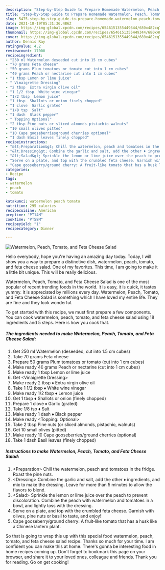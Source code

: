 ```yaml
---
description: "Step-by-Step Guide to Prepare Homemade Watermelon, Peach, Tomato, and Feta Cheese Salad"
title: "Step-by-Step Guide to Prepare Homemade Watermelon, Peach, Tomato, and Feta Cheese Salad"
slug: 5475-step-by-step-guide-to-prepare-homemade-watermelon-peach-tomato-and-feta-cheese-salad
date: 2021-10-19T05:31:36.486Z
image: https://img-global.cpcdn.com/recipes/6546151355449344/680x482cq70/watermelon-peach-tomato-and-feta-cheese-salad-recipe-main-photo.jpg
thumbnail: https://img-global.cpcdn.com/recipes/6546151355449344/680x482cq70/watermelon-peach-tomato-and-feta-cheese-salad-recipe-main-photo.jpg
cover: https://img-global.cpcdn.com/recipes/6546151355449344/680x482cq70/watermelon-peach-tomato-and-feta-cheese-salad-recipe-main-photo.jpg
author: Dennis Ray
ratingvalue: 4.2
reviewcount: 17000
recipeingredient:
- "250 ml Watermelon deseeded cut into 15 cm cubes"
- "70 grams Feta cheese"
- "50 grams Plum tomatoes or tomato cut into 1 cm cubes"
- "40 grams Peach or nectarine cut into 1 cm cubes"
- "1 tbsp Lemon or lime juice"
- " Vinaigrette Dressing"
- "2 tbsp  Extra virgin olive oil"
- "1 1/2 tbsp  White wine vinegar"
- "1/2 tbsp  Lemon juice"
- "1 tbsp  Shallots or onion finely chopped"
- "1 clove  Garlic grated"
- "1/8 tsp  Salt"
- "1 dash  Black pepper"
- " Topping Optional"
- "2 tbsp Pine nuts or sliced almonds pistachio walnuts"
- "10 small olives pitted"
- "10 Cape gooseberriesground cherries optional"
- "1 dash Basil leaves finely chopped"
recipeinstructions:
- "&lt;Preparation&gt; Chill the watermelon, peach and tomatoes in the fridge. Roast the pine nuts."
- "&lt;Dressing&gt; Combine the garlic and salt, add the other ♦ ingredients, and mix to make the dressing. Leave for more than 5 minutes to allow the flavors to blend."
- "&lt;Salad&gt; Sprinkle the lemon or lime juice over the peach to prevent discoloration. Combine the peach with watermelon and tomatoes in a bowl, and lightly toss with the dressing."
- "Serve on a plate, and top with the crumbled feta cheese. Garnish with olives, pine nuts or basil to taste, and enjoy!"
- "Cape gooseberry/ground cherry: A fruit-like tomato that has a husk like a Chinese lantern plant."
categories:
- Recipe
tags:
- watermelon
- peach
- tomato

katakunci: watermelon peach tomato 
nutrition: 295 calories
recipecuisine: American
preptime: "PT14M"
cooktime: "PT58M"
recipeyield: "1"
recipecategory: Dinner

---
```



![Watermelon, Peach, Tomato, and Feta Cheese Salad](https://img-global.cpcdn.com/recipes/6546151355449344/680x482cq70/watermelon-peach-tomato-and-feta-cheese-salad-recipe-main-photo.jpg)

Hello everybody, hope you're having an amazing day today. Today, I will show you a way to prepare a distinctive dish, watermelon, peach, tomato, and feta cheese salad. One of my favorites. This time, I am going to make it a little bit unique. This will be really delicious.

Watermelon, Peach, Tomato, and Feta Cheese Salad is one of the most popular of recent trending foods in the world. It is easy, it is quick, it tastes yummy. It is appreciated by millions every day. Watermelon, Peach, Tomato, and Feta Cheese Salad is something which I have loved my entire life. They are fine and they look wonderful.




To get started with this recipe, we must first prepare a few components. You can cook watermelon, peach, tomato, and feta cheese salad using 18 ingredients and 5 steps. Here is how you cook that.

<!--inarticleads1-->

##### The ingredients needed to make Watermelon, Peach, Tomato, and Feta Cheese Salad:

1. Get 250 ml Watermelon (deseeded, cut into 1.5 cm cubes)
1. Take 70 grams Feta cheese
1. Prepare 50 grams Plum tomatoes or tomato (cut into 1 cm cubes)
1. Make ready 40 grams Peach or nectarine (cut into 1 cm cubes)
1. Make ready 1 tbsp Lemon or lime juice
1. Get  &lt;Vinaigrette Dressing&gt;
1. Make ready 2 tbsp ♦ Extra virgin olive oil
1. Take 1 1/2 tbsp ♦ White wine vinegar
1. Make ready 1/2 tbsp ♦ Lemon juice
1. Get 1 tbsp ♦ Shallots or onion (finely chopped)
1. Prepare 1 clove ♦ Garlic (grated)
1. Take 1/8 tsp ♦ Salt
1. Make ready 1 dash ♦ Black pepper
1. Make ready  &lt;Topping: Optional&gt;
1. Take 2 tbsp Pine nuts (or sliced almonds, pistachio, walnuts)
1. Get 10 small olives (pitted)
1. Make ready 10 Cape gooseberries/ground cherries (optional)
1. Take 1 dash Basil leaves (finely chopped)




<!--inarticleads2-->

##### Instructions to make Watermelon, Peach, Tomato, and Feta Cheese Salad:

1. &lt;Preparation&gt; Chill the watermelon, peach and tomatoes in the fridge. Roast the pine nuts.
1. &lt;Dressing&gt; Combine the garlic and salt, add the other ♦ ingredients, and mix to make the dressing. Leave for more than 5 minutes to allow the flavors to blend.
1. &lt;Salad&gt; Sprinkle the lemon or lime juice over the peach to prevent discoloration. Combine the peach with watermelon and tomatoes in a bowl, and lightly toss with the dressing.
1. Serve on a plate, and top with the crumbled feta cheese. Garnish with olives, pine nuts or basil to taste, and enjoy!
1. Cape gooseberry/ground cherry: A fruit-like tomato that has a husk like a Chinese lantern plant.




So that is going to wrap this up with this special food watermelon, peach, tomato, and feta cheese salad recipe. Thanks so much for your time. I am confident you can make this at home. There's gonna be interesting food in home recipes coming up. Don't forget to bookmark this page on your browser, and share it to your loved ones, colleague and friends. Thank you for reading. Go on get cooking!
